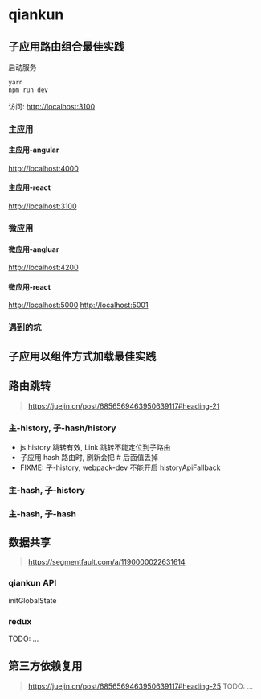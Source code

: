 # qiankun

## 子应用路由组合最佳实践

启动服务

```sh
yarn
npm run dev
```

访问: <http://localhost:3100>

### 主应用

#### 主应用-angular

<http://localhost:4000>

#### 主应用-react

<http://localhost:3100>

### 微应用

#### 微应用-angluar

<http://localhost:4200>

#### 微应用-react

<http://localhost:5000>
<http://localhost:5001>

### 遇到的坑

## 子应用以组件方式加载最佳实践

## 路由跳转

> <https://juejin.cn/post/6856569463950639117#heading-21>

### 主-history, 子-hash/history

* js history 跳转有效, Link 跳转不能定位到子路由
* 子应用 hash 路由时, 刷新会把 # 后面值丢掉
* FIXME: 子-history, webpack-dev 不能开启 historyApiFallback

### 主-hash, 子-history

### 主-hash, 子-hash

## 数据共享

> <https://segmentfault.com/a/1190000022631614>

### qiankun API

initGlobalState

### redux

TODO: ...

## 第三方依赖复用

> <https://juejin.cn/post/6856569463950639117#heading-25>
TODO: ...

